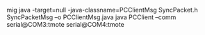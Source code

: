 mig java -target=null -java-classname=PCClientMsg SyncPacket.h SyncPacketMsg –o PCClientMsg.java
java PCClient –comm serial@COM3:tmote serial@COM4:tmote

